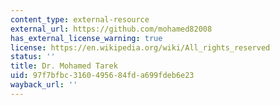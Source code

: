 ```yaml
---
content_type: external-resource
external_url: https://github.com/mohamed82008
has_external_license_warning: true
license: https://en.wikipedia.org/wiki/All_rights_reserved
status: ''
title: Dr. Mohamed Tarek
uid: 97f7bfbc-3160-4956-84fd-a699fdeb6e23
wayback_url: ''
---
```

